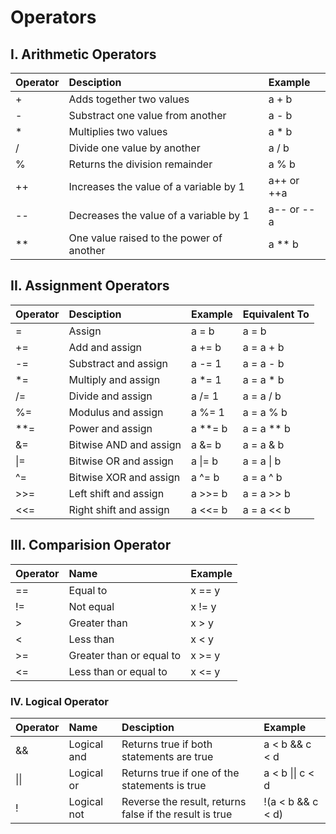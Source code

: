 # Operators

## I. Arithmetic Operators
| Operator | Desciption                               | Example    |
| :------- | :--------------------------------------- | :--------- |
| +        | Adds together two values                 | a + b      |
| -        | Substract one value from another         | a - b      |
| *        | Multiplies two values                    | a * b      |
| /        | Divide one value by another              | a / b      |
| %        | Returns the division remainder           | a % b      |
| ++       | Increases the value of a variable by 1   | a++ or ++a |
| --       | Decreases the value of a variable by 1   | a-- or --a |
| **       | One value raised to the power of another | a ** b     |

## II. Assignment Operators
| Operator | Desciption             | Example | Equivalent To |
| :------- | :--------------------- | :------ | :------------ |
| =        | Assign                 | a = b   | a = b         |
| +=       | Add and assign         | a += b  | a = a + b     |
| -=       | Substract and assign   | a -= 1  | a = a - b     |
| *=       | Multiply and assign    | a *= 1  | a = a * b     |
| /=       | Divide and assign      | a /= 1  | a = a / b     |
| %=       | Modulus and assign     | a %= 1  | a = a % b     |
| **=      | Power and assign       | a **= b | a = a ** b    |
| &=       | Bitwise AND and assign | a &= b  | a = a & b     |
| \|=      | Bitwise OR and assign  | a \|= b | a = a \| b    |
| ^=       | Bitwise XOR and assign | a ^= b  | a = a ^ b     |
| >>=      | Left shift and assign  | a >>= b | a = a >> b    |
| <<=      | Right shift and assign | a <<= b | a = a << b    |

## III. Comparision Operator
| Operator | Name                     | Example |
| :------- | :----------------------- | :------ |
| ==       | Equal to                 | x == y  |
| !=       | Not equal                | x != y  |
| >        | Greater than             | x > y   |
| <        | Less than                | x < y   |
| >=       | Greater than or equal to | x >= y  |
| <=       | Less than or equal to    | x <= y  |


### IV. Logical Operator
| Operator | Name        | Desciption                                              | Example           |
| :------- | :---------- | :------------------------------------------------------ | :---------------- |
| &&       | Logical and | Returns true if both statements are true                | a < b &&  c < d   |
| \|\|     | Logical or  | Returns true if one of the statements is true           | a < b \|\| c < d  |
| !        | Logical not | Reverse the result, returns false if the result is true | !(a < b && c < d) |


